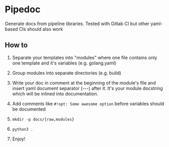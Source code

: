 # Pipedoc

Generate docs from pipeline libraries. Tested with Gitlab CI but other yaml-based CIs should also work

## How to

1. Separate your templates into "modules" where one file contains only one template and it's variables (e.g. golang.yaml)

2. Group modules into separate directories (e.g. build)

3. Write your doc in comment at the beginning of the module's file and insert yaml document separator (---) after it. It's your module docstring which will be inlined into documentation.

4. Add comments like ```#!opt: Some awesome option``` before variables should be documented

5. ```mkdir -p docs/{raw,modules}```

6. ```python3 .```

7. Enjoy!